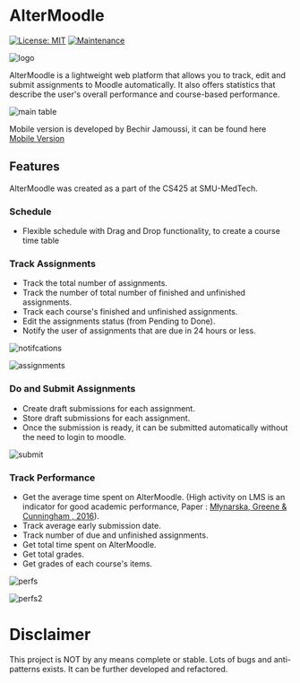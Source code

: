 # AlterMoodle
[![License: MIT](https://img.shields.io/badge/License-MIT-yellow.svg)](https://opensource.org/licenses/MIT) [![Maintenance](https://img.shields.io/badge/Maintained%3F-no-red.svg)](https://bitbucket.org/lbesson/ansi-colors)

![logo](https://i.imgur.com/feo0CvE.png)

AlterMoodle is a lightweight web platform that allows you to track, edit and submit assignments to Moodle automatically. It also offers statistics that describe the user's overall performance and course-based performance.

![main table](https://i.imgur.com/o02iEb0.png)

Mobile version is developed by Bechir Jamoussi, it can be found here [Mobile Version](https://github.com/MohamedBechir/AlterMoodle-Android)

## Features

AlterMoodle was created as a part of the CS425 at SMU-MedTech.

### Schedule

- Flexible schedule with Drag and Drop functionality, to create a course time table

### Track Assignments

- Track the total number of assignments.
- Track the number of total number of finished and unfinished assignments.
- Track each course's finished and unfinished assignments.
- Edit the assignments status (from Pending to Done).
- Notify the user of assignments that are due in 24 hours or less.

![notifcations](https://i.imgur.com/ABPaXrw.png)

![assignments](https://i.imgur.com/3maMPuy.png)

### Do and Submit Assignments

- Create draft submissions for each assignment.
- Store draft submissions for each assignment.
- Once the submission is ready, it can be submitted automatically without the need to login to moodle.

![submit](https://i.imgur.com/4pXMDeA.png)

### Track Performance

- Get the average time spent on AlterMoodle. (High activity on LMS is an indicator for good academic performance, Paper : [Młynarska, Greene & Cunningham , 2016](https://www.researchgate.net/publication/290527303_Indicators_of_Good_Student_Performance_in_Moodle_Activity_Data)).
- Track average early submission date.
- Track number of due and unfinished assignments.
- Get total time spent on AlterMoodle.
- Get total grades.
- Get grades of each course's items.

![perfs](https://i.imgur.com/awXEiYi.png)

![perfs2](https://i.imgur.com/twCBd7N.png)

# Disclaimer

This project is NOT by any means complete or stable. Lots of bugs and anti-patterns exists. It can be further developed and refactored.
